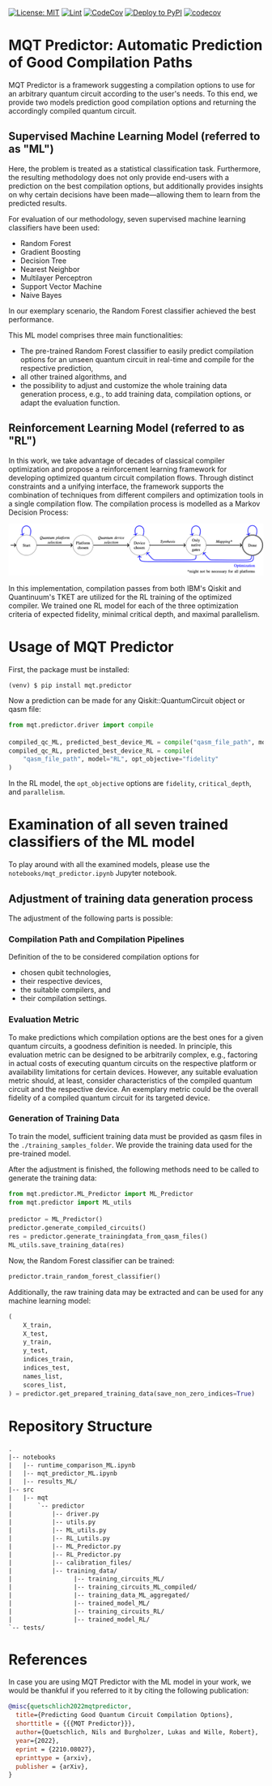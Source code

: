 [![License: MIT](https://img.shields.io/badge/license-MIT-blue.svg?style=flat-square)](https://opensource.org/licenses/MIT)
[![Lint](https://github.com/cda-tum/MQTPredictor/actions/workflows/linter.yml/badge.svg)](https://github.com/cda-tum/MQTPredictor/actions/workflows/linter.yml)
[![CodeCov](https://github.com/cda-tum/MQTPredictor/actions/workflows/coverage.yml/badge.svg)](https://github.com/cda-tum/MQTPredictor/actions/workflows/coverage.yml)
[![Deploy to PyPI](https://github.com/cda-tum/MQTPredictor/actions/workflows/deploy.yml/badge.svg)](https://github.com/cda-tum/MQTPredictor/actions/workflows/deploy.yml)
[![codecov](https://codecov.io/gh/cda-tum/MQTPredictor/branch/main/graph/badge.svg?token=ZL5js1wjrB)](https://codecov.io/gh/cda-tum/MQTPredictor)

# MQT Predictor: Automatic Prediction of Good Compilation Paths

MQT Predictor is a framework suggesting a compilation options to use for an arbitrary quantum circuit according to the user's needs.
To this end, we provide two models prediction good compilation options and returning the accordingly compiled quantum circuit.

## Supervised Machine Learning Model (referred to as "ML")

Here, the problem is treated as a statistical classification task.
Furthermore, the resulting methodology does not only provide end-users with a prediction on the best compilation options,
but additionally provides insights on why certain decisions have been made—allowing them to learn from the predicted results.

For evaluation of our methodology, seven supervised machine learning classifiers have been used:

- Random Forest
- Gradient Boosting
- Decision Tree
- Nearest Neighbor
- Multilayer Perceptron
- Support Vector Machine
- Naive Bayes

In our exemplary scenario, the Random Forest classifier achieved the best performance.

This ML model comprises three main functionalities:

- The pre-trained Random Forest classifier to easily predict compilation options for an unseen quantum circuit
  in real-time and compile for the respective prediction,
- all other trained algorithms, and
- the possibility to adjust and customize the whole training data generation process, e.g., to add training data, compilation options, or adapt the evaluation function.

## Reinforcement Learning Model (referred to as "RL")

In this work, we take advantage of decades of classical compiler optimization and propose a
reinforcement learning framework for developing optimized quantum circuit compilation flows.
Through distinct constraints and a unifying interface, the framework supports the combination of techniques
from different compilers and optimization tools in a single compilation flow.
The compilation process is modelled as a Markov Decision Process:

<img src="img/mdp.png">

In this implementation, compilation passes from both IBM's Qiskit and Quantinuum's TKET are utilized for the RL training
of the optimized compiler.
We trained one RL model for each of the three optimization criteria of expected fidelity, minimal critical depth, and
maximal parallelism.

# Usage of MQT Predictor

First, the package must be installed:

```console
(venv) $ pip install mqt.predictor
```

Now a prediction can be made for any Qiskit::QuantumCircuit object or qasm file:

```python
from mqt.predictor.driver import compile

compiled_qc_ML, predicted_best_device_ML = compile("qasm_file_path", model="ML")
compiled_qc_RL, predicted_best_device_RL = compile(
    "qasm_file_path", model="RL", opt_objective="fidelity"
)
```

In the RL model, the `opt_objective` options are `fidelity`, `critical_depth`, and `parallelism`.

# Examination of all seven trained classifiers of the ML model

To play around with all the examined models, please use the `notebooks/mqt_predictor.ipynb` Jupyter notebook.

## Adjustment of training data generation process

The adjustment of the following parts is possible:

### Compilation Path and Compilation Pipelines

Definition of the to be considered compilation options for

- chosen qubit technologies,
- their respective devices,
- the suitable compilers, and
- their compilation settings.

### Evaluation Metric

To make predictions which compilation options are the best ones for a given quantum circuits, a goodness definition is needed.
In principle, this evaluation metric can be designed to be arbitrarily complex, e.g., factoring in actual costs of executing quantum circuits on the respective platform or availability limitations for certain devices.
However, any suitable evaluation metric should, at least, consider characteristics of the compiled quantum circuit and the respective device.
An exemplary metric could be the overall fidelity of a compiled quantum circuit for its targeted device.

### Generation of Training Data

To train the model, sufficient training data must be provided as qasm files in the `./training_samples_folder`.
We provide the training data used for the pre-trained model.

After the adjustment is finished, the following methods need to be called to generate the training data:

```python
from mqt.predictor.ML_Predictor import ML_Predictor
from mqt.predictor import ML_utils

predictor = ML_Predictor()
predictor.generate_compiled_circuits()
res = predictor.generate_trainingdata_from_qasm_files()
ML_utils.save_training_data(res)
```

Now, the Random Forest classifier can be trained:

```python
predictor.train_random_forest_classifier()
```

Additionally, the raw training data may be extracted and can be used for any machine learning model:

```python
(
    X_train,
    X_test,
    y_train,
    y_test,
    indices_train,
    indices_test,
    names_list,
    scores_list,
) = predictor.get_prepared_training_data(save_non_zero_indices=True)
```

# Repository Structure

```
.
|-- notebooks
|   |-- runtime_comparison_ML.ipynb
|   |-- mqt_predictor_ML.ipynb
|   |-- results_ML/
|-- src
|   |-- mqt
|       `-- predictor
|           |-- driver.py
|           |-- utils.py
|           |-- ML_utils.py
|           |-- RL_Lutils.py
|           |-- ML_Predictor.py
|           |-- RL_Predictor.py
|           |-- calibration_files/
|           |-- training_data/
|                 |-- training_circuits_ML/
|                 |-- training_circuits_ML_compiled/
|                 |-- training_data_ML_aggregated/
|                 |-- trained_model_ML/
|                 |-- training_circuits_RL/
|                 |-- trained_model_RL/
`-- tests/
```

# References

In case you are using MQT Predictor with the ML model in your work, we would be thankful if you referred to it by citing the following publication:

```bibtex
@misc{quetschlich2022mqtpredictor,
  title={Predicting Good Quantum Circuit Compilation Options},
  shorttitle = {{{MQT Predictor}}},
  author={Quetschlich, Nils and Burgholzer, Lukas and Wille, Robert},
  year={2022},
  eprint = {2210.08027},
  eprinttype = {arxiv},
  publisher = {arXiv},
}
```
